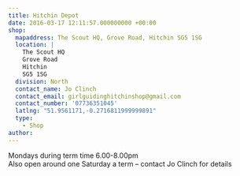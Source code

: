 ```yaml
---
title: Hitchin Depot
date: 2016-03-17 12:11:57.000000000 +00:00
shop:
  mapaddress: The Scout HQ, Grove Road, Hitchin SG5 1SG
  location: |
    The Scout HQ  
    Grove Road  
    Hitchin  
    SG5 1SG
  division: North
  contact_name: Jo Clinch
  contact_email: girlguidinghitchinshop@gmail.com
  contact_number: '07736351045'
  latlng: "51.9561171,-0.2716811999999891"
  type:
    - Shop
author:
---
```

<p>Mondays during term time 6.00-8.00pm<br />
Also open around one Saturday a term – contact Jo Clinch for details</p>
